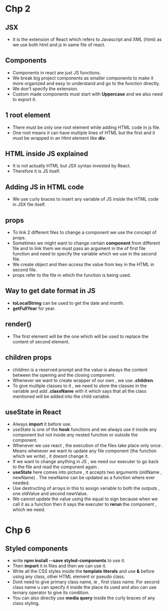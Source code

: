 # Chp 2
## JSX
* It is the extension of React which refers to Javascript and XML (html) as we use both html and js in same file of react. 

## Components
* Components in react are just JS functions. 
* We break big project components as smaller components to make it more organized and easy to understand and go to the function directly. 
* We don't specify the extension. 
* Custom made components must start with **Uppercase** and we also need to export it. 

## 1 root element
* There must be only one root element while adding HTML code in js file. 
* One root means it can have multiple lines of HTML but the first and it must be wrapped in an Html element like **div**.

## HTML inside JS explained
* It is not actually HTML but JSX syntax invested by React. 
* Therefore it is JS itself. 

## Adding JS in HTML code
* We use curly braces to insert any variable of JS inside the HTML code in JSX file itself. 

## props
* To link 2 different files to change a component we use the concept of props. 
* Sometimes we might want to change certain **component** from different file and to link them we must pass an argument in the of first file function and need to specify the variable which we use in the second file. 
* We create object and then access the value from key in the HTML in second file. 
* props refer to the file in which the function is being used.

## Way to get date format in JS
* **toLocalString** can be used to get the date and month.
* **getFullYear** for year.

## render()
* The first element will be the one which will be used to replace the content of second element.

## children props
* children is a reserved prompt and the value is always the content between the opening and the closing component.
* Whenever we want to create wrapper of our own , we use **.children**.
* To give mulitple classes to it , we need to store the classes in the variable and add **.className** with it which says that all the class mentioned will be added into the child variable. 

## useState in React
* Always **import** it before use.
* useState is one of the **hook** functions and we always use it inside any component but not inside any nested function or outside the component.
* Whenever we use react , the execution of the files take place only once . Means whenever we want to update any file component (the function which we write) , it doesnt change it.
* If we want to change anything in JS , we need our executer to go back to the file and read the component again .
* **useState** here comes into picture , it accepts two arguments (oldName , newName) . The newName can be updated as a function where ever needed.
* Use destructing of arrays in this to assign variable to both the outputs , one oldValue and second newValue.
* We cannot update the value using the equal to sign because when we call it as a function then it says the executer to **rerun** the component , which we need.

# Chp 6
## Styled components
* write **npm install --save styled-components** to use it.
* Then **import** it in files and then we can use it.
* Write all the CSS styles inside the **template literals** and use **&** before using any class, other HTML element or pseudo class.
* Dont need to give primary class name, ie , first class name. For second class name u can specify it inside the place its used and also can use ternary operator to give its condition.
* You can also directly use **media query** inside the curly braces of any class styling.
